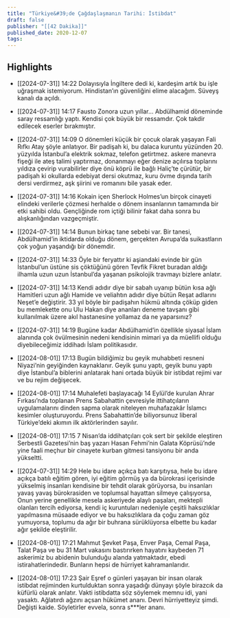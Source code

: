 ```yaml
---
title: "Türkiye&#39;de Çağdaşlaşmanın Tarihi: İstibdat"
draft: false
publisher: "[[42 Dakika]]"
published_date: 2020-12-07
tags:
---
```



## Highlights
* [[2024-07-31]] 14:22  Dolayısıyla İngiltere dedi ki, kardeşim artık bu işle uğraşmak istemiyorum. Hindistan’ın güvenliğini elime alacağım. Süveyş kanalı da açıldı.

* [[2024-07-31]] 14:17  Fausto Zonora uzun yıllar… Abdülhamid döneminde saray ressamlığı yaptı. Kendisi çok büyük bir ressamdır. Çok takdir edilecek eserler bırakmıştır.

* [[2024-07-31]] 14:09  O dönemleri küçük bir çocuk olarak yaşayan Fali Rıfkı Atay şöyle anlatıyor. Bir padişah ki, bu dalaca kuruntu yüzünden 20. yüzyılda İstanbul’a elektrik sokmaz, telefon getirtmez. askere manevra fişeği ile ateş talimi yaptırmaz, donanmayı eğer denize açılırsa toplarını yıldıza çevirip vurabilirler diye önü köprü ile bağlı Haliç’te çürütür, bir padişah ki okullarda edebiyat dersi okutmaz, kuru övme dışında tarih dersi verdirmez, aşk şiirini ve romanını bile yasak eder.

* [[2024-07-31]] 14:16  Kokain içen Sherlock Holmes’un birçok cinayeti elindeki verilerle çözmesi herhalde o dönem insanlarının tamamında bir etki sahibi oldu. Gençliğinde rom içtiği bilinir fakat daha sonra bu alışkanlığından vazgeçmiştir.

* [[2024-07-31]] 14:14  Bunun birkaç tane sebebi var. Bir tanesi, Abdülhamid’in iktidarda olduğu dönem, gerçekten Avrupa’da suikastların çok yoğun yaşandığı bir dönemdir.

* [[2024-07-31]] 14:33  Öyle bir feryattır ki aşiandaki evinde bir gün İstanbul’un üstüne sis çöktüğünü gören Tevfik Fikret buradan aldığı ilhamla uzun uzun İstanbul’da yaşanan psikolojik travmayı bizlere anlatır.

* [[2024-07-31]] 14:13  Kendi adıdır diye bir sabah uyanıp bütün kısa ağlı Hamitleri uzun ağlı Hamide ve veliahtın adıdır diye bütün Reşat adlarını Neşet’e değiştirir. 33 yıl böyle bir padişahın hükmü altında çöküp giden bu memlekette onu Ulu Hakan diye ananları deneme tavşanı gibi kullanılmak üzere akıl hastanesine yollamaz da ne yaparsınız?

* [[2024-07-31]] 14:19  Bugüne kadar Abdülhamid’in özellikle siyasal İslam alanında çok övülmesinin nedeni kendisinin mimari ya da müellifi olduğu diyebileceğimiz iddihadı İslam politikasıdır.

* [[2024-08-01]] 17:13  Bugün bildiğimiz bu geyik muhabbeti resneni Niyazi’nin geyiğinden kaynaklanır. Geyik şunu yaptı, geyik bunu yaptı diye İstanbul’a biblerini anlatarak hani ortada büyük bir istibdat rejimi var ve bu rejim değişecek.

* [[2024-08-01]] 17:14  Muhalefeti başlayacağı 14 Eylül’de kurulan Ahrar Fırkası’nda toplanan Prens Sabahattin çevresiyle ittihatçıların uygulamalarını dinden sapma olarak niteleyen muhafazakâr İslamcı kesimler oluşturuyordu. Prens Sabahattin’de biliyorsunuz liberal Türkiye’deki akımın ilk aktörlerinden sayılır.

* [[2024-08-01]] 17:15  7 Nisan’da iddihatçıları çok sert bir şekilde eleştiren Serbestli Gazetesi’nin baş yazarı Hasan Fehmi’nin Galata Köprüsü’nde yine faali meçhur bir cinayete kurban gitmesi tansiyonu bir anda yükseltti.

* [[2024-07-31]] 14:29  Hele bu idare açıkça batı karşıtıysa, hele bu idare açıkça batılı eğitim gören, iyi eğitim görmüş ya da bürokrasi içerisinde yükselmiş insanları kendisine bir tehdit olarak görüyorsa, bu insanları yavaş yavaş bürokrasiden ve toplumsal hayattan silmeye çalışıyorsa, Onun yerine genellikle mesela askeriyede alaylı paşaları, mektepli olanları tercih ediyorsa, kendi iç kuruntuları nedeniyle çeşitli haksızlıklar yapılmasına müsaade ediyor ve bu haksızlıklara da çoğu zaman göz yumuyorsa, toplumu da ağır bir buhrana sürüklüyorsa elbette bu kadar ağır şekilde eleştirilir.

* [[2024-08-01]] 17:21  Mahmut Şevket Paşa, Enver Paşa, Cemal Paşa, Talat Paşa ve bu 31 Mart vakasını bastırırken hayatını kaybeden 71 askerimiz bu abidenin bulunduğu alanda yatmaktadır, ebedi istirahatlerindedir. Bunların hepsi de hürriyet kahramanlarıdır.

* [[2024-08-01]] 17:23  Şair Eşref o günleri yaşayan bir insan olarak istibdat rejiminden kurtulduktan sonra yaşadığı dünyayı şöyle birazcık da küfürlü olarak anlatır. Vakti istibdatta söz söylemek memnu idi, yani yasaktı. Ağlatırdı ağzını açsan hükümet ananı. Devri hürriyetteyiz şimdi. Değişti kaide. Söyletirler evvela, sonra s***ler ananı.

